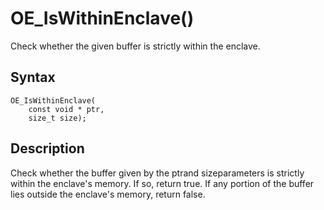 # OE_IsWithinEnclave()

Check whether the given buffer is strictly within the enclave.

## Syntax

    OE_IsWithinEnclave(
        const void * ptr,
        size_t size);
## Description 

Check whether the buffer given by the ptrand sizeparameters is strictly within the enclave's memory. If so, return true. If any portion of the buffer lies outside the enclave's memory, return false.

